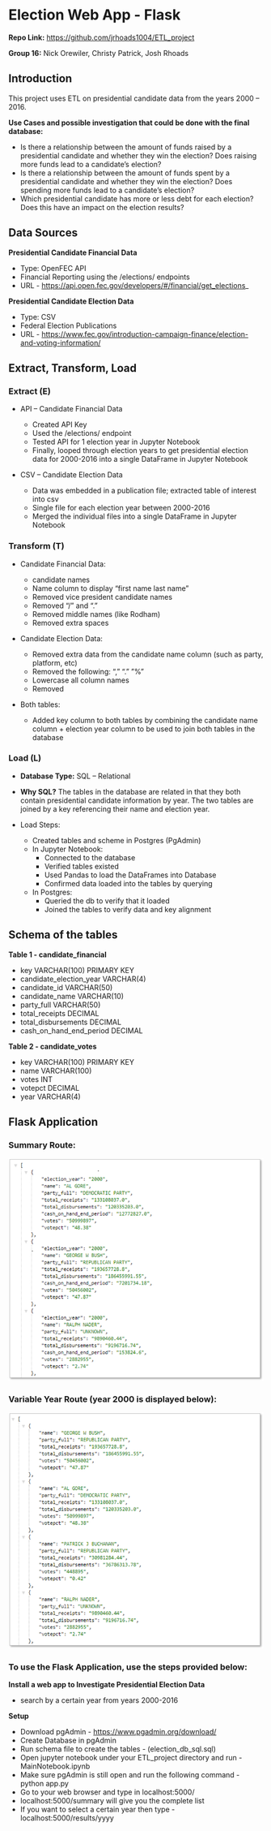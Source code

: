 # Election Web App - Flask

**Repo Link:**  https://github.com/jrhoads1004/ETL_project

**Group 16:**  Nick Orewiler, Christy Patrick, Josh Rhoads

## Introduction
This project uses ETL on presidential candidate data from the years 2000 – 2016.  

**Use Cases and possible investigation that could be done with the final database:**
* Is there a relationship between the amount of funds raised by a presidential candidate and whether they win the election? Does raising more funds lead to a candidate’s election?
* Is there a relationship between the amount of funds spent by a presidential candidate and whether they win the election? Does spending more funds lead to a candidate’s election?
* Which presidential candidate has more or less debt for each election?  Does this have an impact on the election results?

## Data Sources
**Presidential Candidate Financial Data**
* Type:  OpenFEC API
* Financial Reporting using the /elections/ endpoints
* URL - https://api.open.fec.gov/developers/#/financial/get_elections_

**Presidential Candidate Election Data**
* Type:  CSV
* Federal Election Publications
* URL - https://www.fec.gov/introduction-campaign-finance/election-and-voting-information/

## Extract, Transform, Load 

### Extract (E)
* API – Candidate Financial Data
  * Created API Key
  * Used the /elections/ endpoint
  * Tested API for 1 election year in Jupyter Notebook
  * Finally, looped through election years to get presidential election data for 2000-2016 into a single DataFrame in Jupyter Notebook

* CSV – Candidate Election Data
  * Data was embedded in a publication file; extracted table of interest into csv
  * Single file for each election year between 2000-2016
  * Merged the individual files into a single DataFrame in Jupyter Notebook

### Transform (T)
* Candidate Financial Data:
  *  candidate names 
    * Name column to display “first name last name”
    * Removed vice president candidate names
    * Removed “/” and “.”
    * Removed middle names (like Rodham)
    * Removed extra spaces

* Candidate Election Data:
  * Removed extra data from the candidate name column (such as party, platform, etc)
  * Removed the following: “,”   “.”   ”%”
  * Lowercase all column names
  * Removed 

* Both tables:
  * Added key column to both tables by combining the candidate name column + election year column to be used to join both tables in the database

### Load (L)
* **Database Type:** SQL – Relational <br>
* **Why SQL?**  The tables in the database are related in that they both contain presidential candidate information by year.  The two tables are joined by a key referencing their name and election year.

* Load Steps:
  * Created tables and scheme in Postgres (PgAdmin)
  * In Jupyter Notebook:
    * Connected to the database
    * Verified tables existed
    * Used Pandas to load the DataFrames into Database
    * Confirmed data loaded into the tables by querying
  * In Postgres:
    * Queried the db to verify that it loaded
    * Joined the tables to verify data and key alignment

## Schema of the tables
**Table 1 - candidate_financial**
* key VARCHAR(100) PRIMARY KEY
* candidate_election_year VARCHAR(4)
* candidate_id VARCHAR(50)
* candidate_name VARCHAR(10)
* party_full VARCHAR(50)
* total_receipts DECIMAL
* total_disbursements DECIMAL
* cash_on_hand_end_period DECIMAL

**Table 2 - candidate_votes**
 * key VARCHAR(100) PRIMARY KEY
 * name VARCHAR(100)
 * votes INT
 * votepct DECIMAL
 * year VARCHAR(4)

## Flask Application

### Summary Route:
![summary_route](https://github.com/jrhoads1004/ETL_project/blob/main/images/Flask%20Summary%20Route.png)

### Variable Year Route (year 2000 is displayed below):
![year_route](https://github.com/jrhoads1004/ETL_project/blob/main/images/Flask%20Year%20Route.png)

### To use the Flask Application, use the steps provided below:

**Install a web app to Investigate Presidential Election Data**  
* search by a certain year from years 2000-2016

**Setup**
* Download pgAdmin - https://www.pgadmin.org/download/
* Create Database in pgAdmin
* Run schema file to create the tables - (election_db_sql.sql)
* Open jupyter notebook under your ETL_project directory and run - MainNotebook.ipynb
* Make sure pgAdmin is still open and run the following command - python app.py
* Go to your web browser and type in localhost:5000/
* localhost:5000/summary will give you the complete list
* If you want to select a certain year then type - localhost:5000/results/yyyy 
